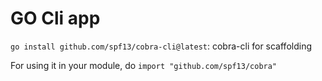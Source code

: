 # GO Cli app

`go install github.com/spf13/cobra-cli@latest`: cobra-cli for scaffolding

For using it in your module, do `import "github.com/spf13/cobra"`